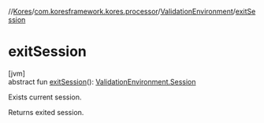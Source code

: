 //[Kores](../../../index.md)/[com.koresframework.kores.processor](../index.md)/[ValidationEnvironment](index.md)/[exitSession](exit-session.md)

# exitSession

[jvm]\
abstract fun [exitSession](exit-session.md)(): [ValidationEnvironment.Session](-session/index.md)

Exists current session.

Returns exited session.
